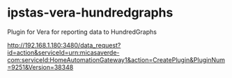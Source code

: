 # ipstas-vera-hundredgraphs
Plugin for Vera for reporting data to HundredGraphs

http://192.168.1.180:3480/data_request?id=action&serviceId=urn:micasaverde-com:serviceId:HomeAutomationGateway1&action=CreatePlugin&PluginNum=9251&Version=38348

